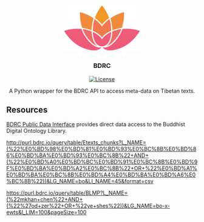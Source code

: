 <h1 align="center">
  <br>
  <a href="http://eka.to"><img src="https://raw.githubusercontent.com/Lotus-King-Research/Home/main/Assets/Images/Lotus-King-Research-Logo-Transparent.png" alt="Lotus King Research" width="200"></a>
  <br>
</h1>

<h3 align="center">BDRC</h3>

<p align="center">
  
  <a href="https://mirrors.creativecommons.org/presskit/buttons/88x31/png/by-sa.png">
    <img width=150px src="https://upload.wikimedia.org/wikipedia/commons/thumb/1/12/Cc-by-nc-sa_icon.svg/1280px-Cc-by-nc-sa_icon.svg.png" alt="License">
  </a>
</p>

<p align="center"> A Python wrapper for the BDRC API to access meta-data on Tibetan texts.</p>

## Resources

[BDRC Public Data Interface](http://purl.bdrc.io/index) provides direct data access to the Buddhist Digital Ontology Library.

http://purl.bdrc.io/query/table/Etexts_chunks?L_NAME=(%22%E0%BD%98%E0%BD%81%E0%BD%93%E0%BC%8B%E0%BD%86%E0%BD%BA%E0%BD%93%E0%BC%8B%22+AND+(%22%E0%BD%A0%E0%BD%BC%E0%BD%91%E0%BC%8B%E0%BD%9F%E0%BD%BA%E0%BD%A2%E0%BC%8B%22+OR+%22%E0%BD%A1%E0%BD%BA%E0%BC%8B%E0%BD%A4%E0%BD%BA%E0%BD%A6%E0%BC%8B%22))&LG_NAME=bo&LI_NAME=45&format=csv

https://purl.bdrc.io/query/table/BLMP?L_NAME=(%22mkhan+chen%22+AND+(%22%27od+zer%22+OR+%22ye+shes%22))&LG_NAME=bo-x-ewts&I_LIM=100&pageSize=100

